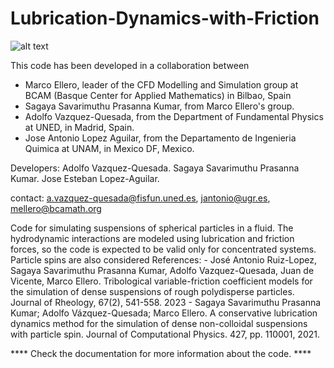# Lubrication-Dynamics-with-Friction
![alt text](https://github.com/BCAM-CFD/Lubrication-Dynamics-with-Friction/blob/main/tribological_variable_friction.png)

 This code has been developed  in a collaboration between

 - Marco Ellero, leader of the  CFD Modelling and Simulation group at
    BCAM (Basque Center for Applied Mathematics) in Bilbao, Spain
 - Sagaya Savarimuthu Prasanna Kumar, from Marco Ellero's group.    
 - Adolfo Vazquez-Quesada, from the Department of Fundamental Physics
    at UNED, in Madrid, Spain.
 - Jose Antonio Lopez Aguilar,  from the Departamento  de Ingenieria
    Quimica at UNAM, in Mexico DF, Mexico.

 Developers: Adolfo Vazquez-Quesada.
 	           Sagaya Savarimuthu Prasanna Kumar.
             Jose Esteban Lopez-Aguilar.

  contact: a.vazquez-quesada@fisfun.uned.es, jantonio@ugr.es, mellero@bcamath.org
  
  Code  for  simulating  suspensions  of spherical  particles  in  a
  fluid. The hydrodynamic interactions are modeled using lubrication
  and friction forces, so the code  is expected to be valid only for
  concentrated systems. Particle spins are also considered
   References:
    - José  Antonio Ruiz-Lopez,  Sagaya Savarimuthu  Prasanna Kumar,
       Adolfo    Vazquez-Quesada,    Juan     de    Vicente,    Marco
       Ellero. Tribological variable-friction  coefficient models for
       the  simulation of  dense  suspensions  of rough  polydisperse
       particles. Journal of Rheology, 67(2), 541-558. 2023
    - Sagaya  Savarimuthu  Prasanna Kumar;  Adolfo  Vázquez-Quesada;
       Marco Ellero.  A conservative lubrication dynamics  method for
       the  simulation   of  dense  non-colloidal   suspensions  with
       particle   spin.  Journal   of  Computational   Physics.  427,
       pp. 110001, 2021.
   
**** Check the documentation for more information about the code. ****
